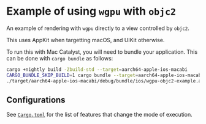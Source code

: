 # Example of using `wgpu` with `objc2`

An example of rendering with `wgpu` directly to a view controlled by `objc2`.

This uses AppKit when targetting macOS, and UIKit otherwise.

To run this with Mac Catalyst, you will need to bundle your application. This can be done with `cargo bundle` as follows:
```sh
cargo +nightly build -Zbuild-std --target=aarch64-apple-ios-macabi
CARGO_BUNDLE_SKIP_BUILD=1 cargo bundle --target=aarch64-apple-ios-macabi --format=ios
./target/aarch64-apple-ios-macabi/debug/bundle/ios/wgpu-objc2-example.app/wgpu-objc2-example
```

## Configurations

See [`Cargo.toml`](./Cargo.toml) for the list of features that change the mode of execution.
